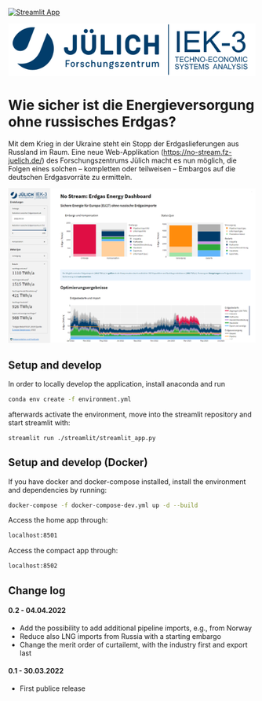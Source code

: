 [![Streamlit App](https://static.streamlit.io/badges/streamlit_badge_black_white.svg)](https://no-stream.fz-juelich.de/)

[![Forschungszentrum Juelich Logo](./static/FJZ_IEK-3.svg)](https://no-stream.fz-juelich.de/)

# Wie sicher ist die Energieversorgung ohne russisches Erdgas?

Mit dem Krieg in der Ukraine steht ein Stopp der Erdgaslieferungen aus Russland im Raum. Eine neue Web-Applikation (https://no-stream.fz-juelich.de/) des Forschungszentrums Jülich macht es nun möglich, die Folgen eines solchen – kompletten oder teilweisen – Embargos auf die deutschen Erdgasvorräte zu ermitteln.

[![NoStream app](./static/NoStream_interface.PNG)](https://no-stream.fz-juelich.de/)

## Setup and develop

In order to locally develop the application, install anaconda and run

```bash
conda env create -f environment.yml
```

afterwards activate the environment, move into the streamlit repository and start streamlit with:

```bash
streamlit run ./streamlit/streamlit_app.py
```

## Setup and develop (Docker)

If you have docker and docker-compose installed, install the environment and dependencies by running:

```bash
docker-compose -f docker-compose-dev.yml up -d --build
```

Access the home app through:

```bash
localhost:8501
```

Access the compact app through:

```bash
localhost:8502
```

## Change log

#### 0.2 - 04.04.2022

- Add the possibility to add additional pipeline imports, e.g., from Norway
- Reduce also LNG imports from Russia with a starting embargo
- Change the merit order of curtailemt, with the industry first and export last

#### 0.1 - 30.03.2022

- First publice release
